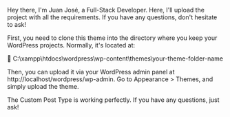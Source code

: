 Hey there, I'm Juan José, a Full-Stack Developer. Here, I'll upload the project with all the requirements. If you have any questions, don't hesitate to ask!

First, you need to clone this theme into the directory where you keep your WordPress projects. Normally, it's located at:

📂 C:\xampp\htdocs\wordpress\wp-content\themes\your-theme-folder-name

Then, you can upload it via your WordPress admin panel at http://localhost/wordpress/wp-admin.
Go to Appearance > Themes, and simply upload the theme.

The Custom Post Type is working perfectly. If you have any questions, just ask!

